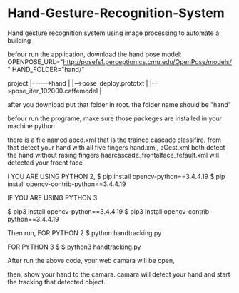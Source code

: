 # Hand-Gesture-Recognition-System
Hand gesture recognition system using image processing to automate a building

befour run the application, download the hand pose model: 
OPENPOSE_URL="http://posefs1.perception.cs.cmu.edu/OpenPose/models/"
HAND_FOLDER="hand/"



project
|---->hand
|       |-->pose_deploy.prototxt
|       |-->pose_iter_102000.caffemodel
|

after you download put that folder in root. the folder name should be "hand"

befour run the programe, make sure those packeges are installed in your machine
python

there is a file named abcd.xml that is the trained cascade classifire.
from that detect your hand with all five fingers
hand.xml, aGest.xml both detect the hand without rasing fingers
haarcascade_frontalface_fefault.xml will detected your froent face

I YOU ARE USING PYTHON 2,
$ pip install opencv-python==3.4.4.19
$ pip install opencv-contrib-python==3.4.4.19

IF YOU ARE USING PYTHON 3

$ pip3 install opencv-python==3.4.4.19
$ pip3 install opencv-contrib-python==3.4.4.19

Then run,
FOR PYTHON 2
$ python handtracking.py

FOR PYTHON 3
$ $ python3 handtracking.py

After run the above code, your web camara will be open,

then, show your hand to the camara. camara will detect your hand and start the tracking that detected object.
